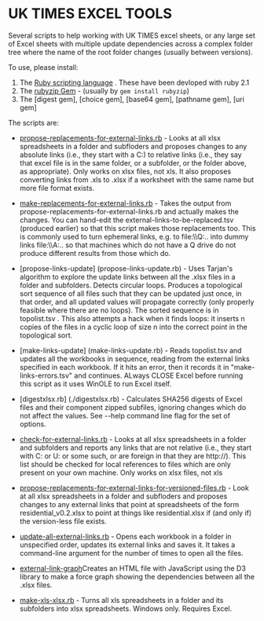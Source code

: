 # UK TIMES EXCEL TOOLS

Several scripts to help working with UK TIMES excel sheets, or any large set of Excel sheets with multiple update dependencies across a complex folder tree where the name of the root folder changes (usually between versions).

To use, please install:

1. The [Ruby scripting language](www.ruby-lang.org) . These have been devloped with ruby 2.1
2. The [rubyzip Gem](http://rubyzip.sourceforge.net) - (usually by `gem install rubyzip`)
3. The [digest gem], [choice gem], [base64 gem], [pathname gem],  [uri gem]

The scripts are:

* [propose-replacements-for-external-links.rb](propose-replacements-for-external-links.rb) - Looks at all xlsx spreadsheets in a folder and subfloders and proposes changes to any absolute links (i.e., they start with a C:) to relative links (i.e., they say that excel file is in the same folder, or a subfolder, or the folder above, as appropriate). Only works on xlsx files, not xls. It also proposes converting links from .xls to .xlsx if a worksheet with the same name but more file format exists.
* [make-replacements-for-external-links.rb](make-replacements-for-external-links.rb) - Takes the output from propose-replacements-for-external-links.rb and actually makes the changes. You can hand-edit the  external-links-to-be-replaced.tsv (produced earlier) so that this script makes those replacements too. This is commonly used to turn ephemeral links, e.g. to file:\\\Q:\.. into dummy links file:\\\A:\.. so that machines which do not have a Q drive do not produce different results from those which do.

* [propose-links-update] (propose-links-update.rb) - Uses Tarjan's algorithm to explore the update links between all the .xlsx files in a folder and subfolders. Detects circular loops. Produces a topological sort sequence of all files such that they can be updated just once, in that order, and all updated values will propagate correctly (only properly feasible where there are no loops). The sorted sequence is in topolist.tsv . This also attempts a hack when it finds loops: it inserts n copies of the files in a cyclic loop of size n into the correct point in the topological sort.
* [make-links-update] (make-links-update.rb) - Reads topolist.tsv and updates all the workbooks in sequence, reading from the external links specified in each workbook. If it hits an error, then it records it in "make-links-errors.tsv" and continues. ALways CLOSE Excel before running this script as it uses WinOLE to run Excel itself.

* [digestxlsx.rb] (./digestxlsx.rb) - Calculates SHA256 digests of Excel files and their component zipped subfiles, ignoring changes which do not affect the values. See --help command line flag for the set of options.

* [check-for-external-links.rb](./check-for-external-links.rb) - Looks at all xlsx spreadsheets in a folder and subfolders and reports any links that are not relative (i.e., they start with C: or U: or some such, or are foreign in that they are http://). This list should be checked for local references to files which are only present on your own machine. Only works on xlsx files, not xls

* [propose-replacements-for-external-links-for-versioned-files.rb](propose-replacements-for-external-links-for-versioned-files.rb) - Look at all xlsx spreadsheets in a folder and subfloders and proposes changes to any external links that point at spreadsheets of the form residential_v0.2.xlsx to point at things like residential.xlsx if (and only if) the version-less file exists.
* [update-all-external-links.rb](update-all-external-links.rb) - Opens each workbook in a folder in unspecified order, updates its external links and saves it. It takes a command-line argument for the number of times to open all the files.
* [external-link-graph](external-link-graph.rb)Creates an HTML file with JavaScript using the D3 library to make a force graph showing the dependencies between all the .xlsx files.
* [make-xls-xlsx.rb](./make-xls-xlsx.rb) - Turns all xls spreadsheets in a folder and its subfolders into xlsx spreadsheets. Windows only. Requires Excel.


